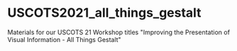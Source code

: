 # USCOTS2021_all_things_gestalt
Materials for our USCOTS 21 Workshop titles "Improving the Presentation of Visual Information - All Things Gestalt"
